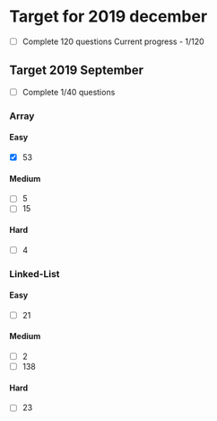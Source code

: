 # Target for 2019 december
- [ ] Complete 120 questions
Current progress - 1/120

## Target 2019 September
- [ ] Complete 1/40 questions

### Array

#### Easy
- [x] 53

#### Medium
- [ ] 5
- [ ] 15

#### Hard
- [ ] 4

### Linked-List

#### Easy
- [ ] 21

#### Medium
- [ ] 2
- [ ] 138

#### Hard
- [ ] 23
